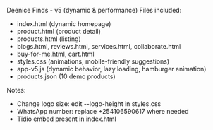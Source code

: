 Deenice Finds - v5 (dynamic & performance)
Files included:
- index.html (dynamic homepage)
- product.html (product detail)
- products.html (listing)
- blogs.html, reviews.html, services.html, collaborate.html
- buy-for-me.html, cart.html
- styles.css (animations, mobile-friendly suggestions)
- app-v5.js (dynamic behavior, lazy loading, hamburger animation)
- products.json (10 demo products)

Notes:
- Change logo size: edit --logo-height in styles.css
- WhatsApp number: replace +254106590617 where needed
- Tidio embed present in index.html
